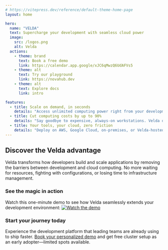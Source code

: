 ```yaml
---
# https://vitepress.dev/reference/default-theme-home-page
layout: home

hero:
  name: "VELDA"
  text: Supercharge your development with seamless cloud power
  image:
    src: /logos.png
    alt: Velda
  actions:
    - theme: brand
      text: Book a free demo
      link: https://calendar.app.google/xJC6qMwzQ6UdAFVs5
    - theme: alt
      text: Try our playground
      link: https://novahub.dev
    - theme: alt
      text: Explore docs
      link: intro

features:
  - title: Scale on demand, in seconds
    details: "Access unlimited computing power right from your development environment. Just prefix your command with vrun and instantly tap into powerful cloud resources—when you need them, where you need them."
  - title: Cut computing costs by up to 90%
    details: "Say goodbye to expensive, always-on workstations. Velda dynamically allocates resources exactly when needed, eliminating waste and dramatically reducing your infrastructure costs."
  - title: Your tools, your cloud, zero friction
    details: "Deploy on AWS, Google Cloud, on-premises, or Velda-hosted infrastructure (coming soon). Use any framework, library, or tool with consistent environments across your entire team."
---
```


## Discover the Velda advantage

Velda transforms how developers build and scale applications by removing the barriers between development and cloud computing. No more waiting for resources, fighting with configurations, or losing time to infrastructure management.

### See the magic in action

Watch this one-minute demo to see how Velda seamlessly extends your development environment:
[![Watch the demo](https://img.youtube.com/vi/fr58LREZ6vQ/0.jpg)](https://youtu.be/fr58LREZ6vQ)

### Start your journey today

Experience the development platform that leading teams are already using to ship faster. [Book your personalized demo](https://calendar.app.google/xJC6qMwzQ6UdAFVs5) and get free cluster setup as an early adopter—limited spots available.